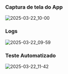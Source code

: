 ### Captura de tela do App
![2025-03-22_10-00](https://github.com/user-attachments/assets/44be3b02-f105-4a3a-ab7f-0ff01b3199cf)


### Logs
![2025-03-22_09-59](https://github.com/user-attachments/assets/79f63ab2-9445-4aad-a775-549bc549529f)


### Teste Automatizado
![2025-03-22_11-42](https://github.com/user-attachments/assets/fabf1329-416d-44be-bb7b-26db02ec3017)

